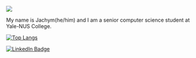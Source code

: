 ![](.res/SpaceBackground.png)

My name is Jachym(he/him) and I am a senior computer science student at Yale-NUS College.

[![Top Langs](https://github-readme-stats.vercel.app/api/top-langs/?username=JachymPutta&layout=compact&custom_title=Currently%20struggling%20in%3A&theme=dark&hide=makefile)](https://github.com/anuraghazra/github-readme-stats)

[![LinkedIn Badge](https://img.shields.io/badge/LinkedIn-Profile-informational?style=plastic&logo=linkedin&logoColor=white&color=0D76A8)](https://www.linkedin.com/in/jachym-putta/)
<!--
Number of visitors:
![visitors](https://visitor-badge.glitch.me/badge?page_id=JachymPutta.JachymPutta)




**JachymPutta/JachymPutta** is a ✨ _special_ ✨ repository because its `README.md` (this file) appears on your GitHub profile.

Here are some ideas to get you started:

- 🔭 I’m currently working on ...
- 🌱 I’m currently learning ...
- 👯 I’m looking to collaborate on ...
- 🤔 I’m looking for help with ...
- 💬 Ask me about ...
- 📫 How to reach me: ...
- 😄 Pronouns: ...
- ⚡ Fun fact: ...
-->
